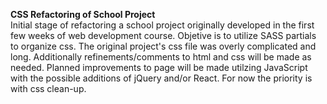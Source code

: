<b>CSS Refactoring of School Project</b><br>
Initial stage of refactoring a school project originally developed in the first few weeks of web development course.
Objetive is to utilize SASS partials to organize css. The original project's css file was overly complicated and long.
Additionally refinements/comments to html and css will be made as needed. Planned improvements to page will be made utilzing 
JavaScript with the possible additions of jQuery and/or React. For now the priority is with css clean-up.
